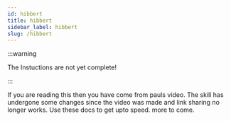 ```yaml
---
id: hibbert
title: hibbert
sidebar_label: hibbert
slug: /hibbert
---
```




:::warning

The Instuctions are not yet complete!

:::

If you are reading this then you have come from pauls video. The skill has undergone some changes since the video was made and link sharing no longer works. Use these docs to get upto speed. more to come.
